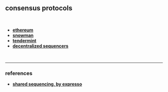 ## consensus protocols

<br>

* **[ethereum](ethereum)**
* **[snowman](snowman)**
* **[tendermint](tendermint)**
* **[decentralized sequencers](decentralized_sequencers)**

<br>

---

### references

* **[shared sequencing, by expresso](https://hackmd.io/@EspressoSystems/SharedSequencing)**
